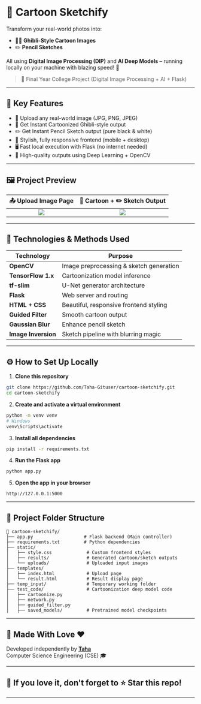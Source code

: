 
# 🎨 Cartoon Sketchify

Transform your real-world photos into:
- 🧑‍🎨 **Ghibli-Style Cartoon Images**
- ✏️ **Pencil Sketches**

All using **Digital Image Processing (DIP)** and **AI Deep Models** – running locally on your machine with blazing speed! 🚀

> 🎯 Final Year College Project (Digital Image Processing + AI + Flask)

---

## 🌟 Key Features

- 🚀 Upload any real-world image (JPG, PNG, JPEG)
- 🎨 Get Instant Cartoonized Ghibli-style output
- ✏️ Get Instant Pencil Sketch output (pure black & white)
- 📱 Stylish, fully responsive frontend (mobile + desktop)
- 🖥️ Fast local execution with Flask (no internet needed)
- 🎯 High-quality outputs using Deep Learning + OpenCV

---

## 🖼️ Project Preview

| 📤 Upload Image Page | 🎨 Cartoon + ✏️ Sketch Output |
|:--------------------:|:----------------------------:|
| ![](static/samples/upload.png) | ![](static/samples/output.png) |

---

## 🧠 Technologies & Methods Used

| Technology         | Purpose                                  |
|--------------------|------------------------------------------|
| **OpenCV**         | Image preprocessing & sketch generation |
| **TensorFlow 1.x** | Cartoonization model inference          |
| **tf-slim**        | U-Net generator architecture            |
| **Flask**          | Web server and routing                  |
| **HTML + CSS**     | Beautiful, responsive frontend styling  |
| **Guided Filter**  | Smooth cartoon output                  |
| **Gaussian Blur**  | Enhance pencil sketch                  |
| **Image Inversion**| Sketch pipeline with blurring magic     |

---

## ⚙️ How to Set Up Locally

1. **Clone this repository**

```bash
git clone https://github.com/Taha-Gituser/cartoon-sketchify.git
cd cartoon-sketchify
```

2. **Create and activate a virtual environment**

```bash
python -m venv venv
# Windows
venv\Scripts\activate
```

3. **Install all dependencies**

```bash
pip install -r requirements.txt
```

4. **Run the Flask app**

```bash
python app.py
```

5. **Open the app in your browser**

```
http://127.0.0.1:5000
```

---

## 📁 Project Folder Structure

```
📂 cartoon-sketchify/
├── app.py                   # Flask backend (Main controller)
├── requirements.txt         # Python dependencies
├── static/
│   ├── style.css             # Custom frontend styles
│   ├── results/              # Generated cartoon/sketch outputs
│   └── uploads/              # Uploaded input images
├── templates/
│   ├── index.html            # Upload page
│   └── result.html           # Result display page
├── temp_input/               # Temporary working folder
├── test_code/                # Cartoonization deep model code
│   ├── cartoonize.py
│   ├── network.py
│   ├── guided_filter.py
│   ├── saved_models/         # Pretrained model checkpoints
```

---

## 🙌 Made With Love ❤️

Developed independently by [**Taha**](https://github.com/Taha-Gituser)  
Computer Science Engineering (CSE) 🎓

---

## 🌟 If you love it, don't forget to ⭐ Star this repo!

---
